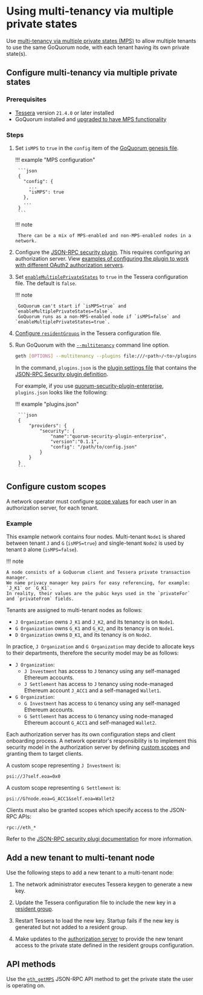 # Using multi-tenancy via multiple private states

Use [multi-tenancy via multiple private states (MPS)](../../../Concepts/Multitenancy.md) to allow multiple tenants to
use the same GoQuorum node, with each tenant having its own private state(s).

## Configure multi-tenancy via multiple private states

### Prerequisites

- [Tessera](https://docs.tessera.consensys.net) version `21.4.0` or later installed
- GoQuorum installed and [upgraded to have MPS functionality](Migration.md)

### Steps

1. Set `isMPS` to `true` in the `config` item of the [GoQuorum genesis file](../../Configure/GenesisOptions.md).

    !!! example "MPS configuration"

        ```json
        {
          "config": {
            ...
            "isMPS": true
          },
          ...
        }
        ```

    !!! note

        There can be a mix of MPS-enabled and non-MPS-enabled nodes in a network.

1. Configure the [JSON-RPC security plugin](../JSON-RPC-API-Security.md#configuration).
   This requires configuring an authorization server.
   View [examples of configuring the plugin to work with different OAuth2 authorization servers](https://github.com/ConsenSys/quorum-security-plugin-enterprise/tree/master/examples).

1. Set [`enableMultiplePrivateStates`](https://docs.tessera.consensys.net/en/stable/HowTo/Configure/Multiple-private-state/#multiple-private-states)
   to `true` in the Tessera configuration file.
   The default is `false`.

    !!! note

        GoQuorum can't start if `isMPS=true` and `enableMultiplePrivateStates=false`.
        GoQuorum runs as a non-MPS-enabled node if `isMPS=false` and `enableMultiplePrivateStates=true`.

1. [Configure `residentGroups`](https://docs.tessera.consensys.net/en/stable/HowTo/Configure/Multiple-private-state/#resident-groups)
   in the Tessera configuration file.

1. Run GoQuorum with the [`--multitenancy`](../../../Reference/CLI-Syntax.md#multitenancy) command line option.

    ```bash
    geth [OPTIONS] --multitenancy --plugins file:///<path>/<to>/plugins.json
    ```

    In the command, `plugins.json` is the [plugin settings file](../../Configure/Plugins.md) that
    contains the [JSON-RPC Security plugin definition](../../Configure/Plugins.md#plugindefinition).

    For example, if you use [quorum-security-plugin-enterprise](https://github.com/ConsenSys/quorum-security-plugin-enterprise),
    `plugins.json` looks like the following:

    !!! example "plugins.json"

        ```json
        {
            "providers": {
                "security": {
                    "name":"quorum-security-plugin-enterprise",
                    "version":"0.1.1",
                    "config": "/path/to/config.json"
                }
            }
        }
        ```

## Configure custom scopes

A network operator must configure [scope values](../../../Concepts/Multitenancy.md#access-token-scope) for each user in
an authorization server, for each tenant.

### Example

This example network contains four nodes.
Multi-tenant `Node1` is shared between tenant `J` and `G` (`isMPS=true`) and single-tenant `Node2` is used by tenant `D`
alone (`isMPS=false`).

!!! note

    A node consists of a GoQuorum client and Tessera private transaction manager.
    We name privacy manager key pairs for easy referencing, for example: `J_K1` or `G_K1`.
    In reality, their values are the pubic keys used in the `privateFor` and `privateFrom` fields.

Tenants are assigned to multi-tenant nodes as follows:

* `J Organization` owns `J_K1` and `J_K2`, and its tenancy is on `Node1`.
* `G Organization` owns `G_K1` and `G_K2`, and its tenancy is on `Node1`.
* `D Organization` owns `D_K1`, and its tenancy is on `Node2`.

In practice, `J Organization` and `G Organization` may decide to allocate keys to their departments, therefore the
security model may be as follows:

* `J Organization`:
    * `J Investment` has access to `J` tenancy using any self-managed Ethereum accounts.
    * `J Settlement` has access to `J` tenancy using node-managed Ethereum account `J_ACC1` and a self-managed `Wallet1`.
* `G Organization`:
    * `G Investment` has access to `G` tenancy using any self-managed Ethereum accounts.
    * `G Settlement` has access to `G` tenancy using node-managed Ethereum account `G_ACC1` and self-managed `Wallet2`.

Each authorization server has its own configuration steps and client onboarding process.
A network operator's responsibility is to implement this security model in the authorization server by defining
[custom scopes](../../../Concepts/Multitenancy.md#access-token-scope) and granting them to target clients.

A custom scope representing `J Investment` is:

```text
psi://J?self.eoa=0x0
```

A custom scope representing `G Settlement` is:

```text
psi://G?node.eoa=G_ACC1&self.eoa=Wallet2
```

Clients must also be granted scopes which specify access to the JSON-RPC APIs:

```text
rpc://eth_*
```

Refer to the [JSON-RPC security plugi documentation](../../../Reference/Plugins/Security.md#oauth2-scopes) for more information.

## Add a new tenant to multi-tenant node

Use the following steps to add a new tenant to a multi-tenant node:

1. The network administrator executes Tessera keygen to generate a new key.

1. Update the Tessera configuration file to include the new key in a [resident group](https://docs.tessera.consensys.net/en/stable/HowTo/Configure/Multiple-private-state/#resident-groups).

1. Restart Tessera to load the new key.
   Startup fails if the new key is generated but not added to a resident group.

1. Make updates to the [authorization server](#configure-custom-scopes) to provide the new tenant access to the private
   state defined in the resident groups configuration.

## API methods

Use the [`eth_getMPS`](../../../Reference/API-Methods.md#eth_getpsi) JSON-RPC API method to get the private state the
user is operating on.
